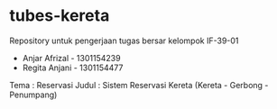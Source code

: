 # tubes-kereta
Repository untuk pengerjaan tugas bersar kelompok
  IF-39-01
- Anjar Afrizal - 1301154239
- Regita Anjani - 1301154477

Tema  : Reservasi
Judul : Sistem Reservasi Kereta (Kereta - Gerbong - Penumpang)

